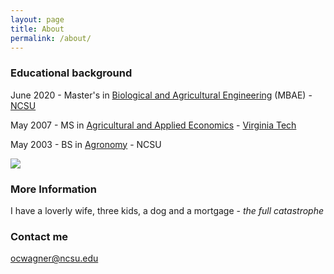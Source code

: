```yaml
---
layout: page
title: About
permalink: /about/
---
```


### Educational background

June 2020 - Master's in [Biological and Agricultural Engineering](https://www.bae.ncsu.edu/) (MBAE) - [NCSU](https://www.ncsu.edu/)

May 2007 - MS in [Agricultural and Applied Economics](https://aaec.vt.edu/) - [Virginia Tech](https://vt.edu/)

May 2003 - BS in [Agronomy](https://cals.ncsu.edu/crop-and-soil-sciences/) - NCSU

![](C:\Users\ocwag\OneDrive\Desktop\Stat_for_Data_Science\Module_3\ncsu.png)

### More Information

I have a loverly wife, three kids, a dog and a mortgage - *the full catastrophe*

### Contact me

[ocwagner@ncsu.edu](mailto:ocwagner@ncsu.edu)
